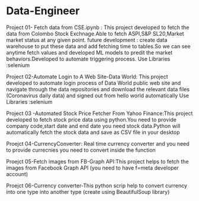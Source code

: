 # Data-Engineer

Project 01- Fetch data from CSE.ipynb  : This project developed to fetch the data from Colombo Stock Exchnage.Able to fetch ASPI,S&P SL20,Market market status at any given point.
future development : create data warehouse to put these data and add fetching time to tables.So we can see anytime fetch values and developed ML models to predit the market behaviors.Developed to automate triggering process.
Use Libraries :selenium


Project 02-Automate Login to A Web Site-Data World: This project developed to automate login process of Data World public web site and navigate through the data repositories and download the relevant data files  (Coronavirus daily data)  and signed out from hello world automatically
Use Libraries :selenium

Project 03 -Automated Stock Price Fetcher From Yahoo Finance:This project developed to fetch stock price data using python.You need to provide company code,start date and end date you need stock data.Python will automatically fetch the stock data and save as CSV file in your desktop

Proejct 04-CurrencyConverter: Real time currency converter and you need to provide currecnies you need to convert inside the function

Proejct 05-Fetch images from FB-Graph API:This project helps to fetch the images from Facebook Graph API (you need to have f=meta developer account)

Proejct 06-Currency converter-This python scrip help to convert currency into one type into another type (create using BeautifulSoup library)
